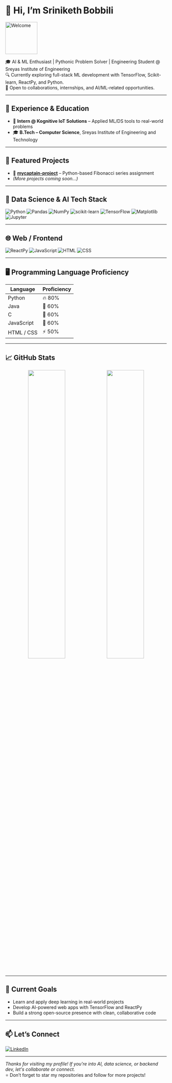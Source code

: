 # 👋 Hi, I’m **Sriniketh Bobbili**
 
<img src="https://media.giphy.com/media/hvRJCLFzcasrR4ia7z/giphy.gif" width="100" alt="Welcome" />

🎓 AI & ML Enthusiast | Pythonic Problem Solver | Engineering Student @ Sreyas Institute of Engineering  
🔍 Currently exploring full-stack ML development with TensorFlow, Scikit-learn, ReactPy, and Python.  
🤝 Open to collaborations, internships, and AI/ML-related opportunities.

---

## 💼 Experience & Education

- 🎯 **Intern @ Kognitive IoT Solutions** – Applied ML/DS tools to real-world problems  
- 🎓 **B.Tech – Computer Science**, Sreyas Institute of Engineering and Technology

---

## 🚀 Featured Projects

- 🔹 **[mycaptain-project](https://github.com/sriniketh-cp/mycaptain-project)** – Python-based Fibonacci series assignment
- *(More projects coming soon...)*

---

## 🧠 Data Science & AI Tech Stack

![Python](https://img.shields.io/badge/Python-3776AB?style=for-the-badge&logo=python&logoColor=white)
![Pandas](https://img.shields.io/badge/Pandas-150458?style=for-the-badge&logo=pandas&logoColor=white)
![NumPy](https://img.shields.io/badge/NumPy-013243?style=for-the-badge&logo=numpy&logoColor=white)
![scikit-learn](https://img.shields.io/badge/scikit--learn-F7931E?style=for-the-badge&logo=scikit-learn&logoColor=white)
![TensorFlow](https://img.shields.io/badge/TensorFlow-FF6F00?style=for-the-badge&logo=tensorflow&logoColor=white)
![Matplotlib](https://img.shields.io/badge/Matplotlib-11557C?style=for-the-badge&logo=matplotlib&logoColor=white)
![Jupyter](https://img.shields.io/badge/Jupyter-F37626?style=for-the-badge&logo=jupyter&logoColor=white)

---

## 🌐 Web / Frontend

![ReactPy](https://img.shields.io/badge/ReactPy-20232A?style=for-the-badge&logo=react&logoColor=61DAFB)
![JavaScript](https://img.shields.io/badge/JavaScript-F7DF1E?style=for-the-badge&logo=javascript&logoColor=black)
![HTML](https://img.shields.io/badge/HTML5-E34F26?style=for-the-badge&logo=html5&logoColor=white)
![CSS](https://img.shields.io/badge/CSS3-1572B6?style=for-the-badge&logo=css3&logoColor=white)

---

## 🖥️ Programming Language Proficiency

| Language         | Proficiency       |
|------------------|-------------------|
| Python           | 🔥 80%            |
| Java             | 🚀 60%            |
| C                | 🚀 60%            |
| JavaScript       | 🚀 60%            |
| HTML / CSS       | ⚡ 50%            |

---

## 📈 GitHub Stats

<div align="center">
  <img src="https://github-readme-stats.vercel.app/api?username=Srinikethbobbili17&show_icons=true&theme=react" width="48%" />
  <img src="https://github-readme-stats.vercel.app/api/top-langs/?username=Srinikethbobbili17&layout=compact&theme=react" width="48%" />
</div>

---

## 🌱 Current Goals

- Learn and apply deep learning in real-world projects  
- Develop AI-powered web apps with TensorFlow and ReactPy  
- Build a strong open-source presence with clean, collaborative code

---

## 📫 Let’s Connect

[![LinkedIn](https://img.shields.io/badge/LinkedIn-blue?style=for-the-badge&logo=linkedin&logoColor=white)](https://www.linkedin.com/in/sriniketh-bobbili-577a70248/)

---

_Thanks for visiting my profile! If you're into AI, data science, or backend dev, let's collaborate or connect._  
⭐️ Don’t forget to star my repositories and follow for more projects!
